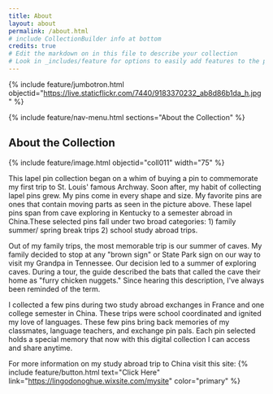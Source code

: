 ```yaml
---
title: About
layout: about
permalink: /about.html
# include CollectionBuilder info at bottom
credits: true
# Edit the markdown on in this file to describe your collection
# Look in _includes/feature for options to easily add features to the page
---
```


{% include feature/jumbotron.html objectid="https://live.staticflickr.com/7440/9183370232_ab8d86b1da_h.jpg" %} 

{% include feature/nav-menu.html sections="About the Collection" %}

## About the Collection

{% include feature/image.html objectid="coll011" width="75" %}

This lapel pin collection began on a whim of buying a pin to commemorate my first trip to St. Louis' famous Archway. Soon after, my habit of collecting lapel pins grew. My pins come in every shape and size. My favorite pins are ones that contain moving parts as seen in the picture above. These lapel pins span from cave exploring in Kentucky to a semester abroad in China.These selected pins fall under two broad categories: 1) family summer/ spring break trips 2) school study abroad trips. 

Out of my family trips, the most memorable trip is our summer of caves. My family decided to stop at any "brown sign" or State Park sign on our way to visit my Grandpa in Tennessee. Our decision led to a summer of exploring caves. During a tour, the guide described the bats that called the cave their home as "furry chicken nuggets." Since hearing this description, I've always been reminded of the term. 

I collected a few pins during two study abroad exchanges in France and one college semester in China. These trips were school coordinated and ignited my love of languages. These few pins bring back memories of my classmates, language teachers, and exchange pin pals. Each pin selected holds a special memory that now with this digital collection I can access and share anytime. 

For more information on my study abroad trip to China visit this site:
 {% include feature/button.html text="Click Here" link="https://lingodonoghue.wixsite.com/mysite" color="primary" %}
